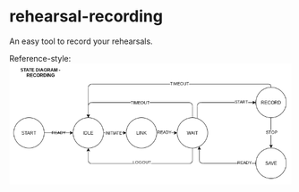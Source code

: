 # rehearsal-recording
An easy tool to record your rehearsals. 

Reference-style: 
![Finite state machine][fsm]

[fsm]: images/fsm.png "Finite State Machine"